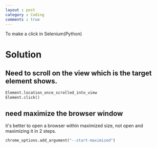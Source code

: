 ```yaml
---
layout : post
category : Coding
comments : true
---
```



To make a click in Selenium(Python)

# Solution 

## Need to scroll on the view which is the target element shows.

```python
Element.location_once_scrolled_into_view
Element.click()
```

## need maximize the browser window

it's better to open a browser within maximized size, not open and maximizing it in 2 steps.
    
```python
chrome_options.add_argument("--start-maximized")
```

